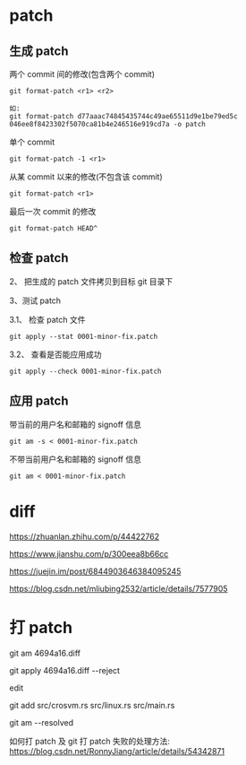 
# patch

## 生成 patch

两个 commit 间的修改(包含两个 commit)

```
git format-patch <r1> <r2>

如:
git format-patch d77aaac74845435744c49ae65511d9e1be79ed5c 046ee8f8423302f5070ca81b4e246516e919cd7a -o patch
```

单个 commit

```
git format-patch -1 <r1>
```

从某 commit 以来的修改(不包含该 commit)

```
git format-patch <r1>
```

最后一次 commit 的修改

```
git format-patch HEAD^
```

## 检查 patch

2、 把生成的 patch 文件拷贝到目标 git 目录下

3、测试 patch

3.1、 检查 patch 文件

```
git apply --stat 0001-minor-fix.patch
```

3.2、 查看是否能应用成功

```
git apply --check 0001-minor-fix.patch
```

## 应用 patch


带当前的用户名和邮箱的 signoff 信息

```
git am -s < 0001-minor-fix.patch
```

不带当前用户名和邮箱的 signoff 信息

```
git am < 0001-minor-fix.patch
```


# diff

https://zhuanlan.zhihu.com/p/44422762


https://www.jianshu.com/p/300eea8b66cc

https://juejin.im/post/6844903646384095245

https://blog.csdn.net/mliubing2532/article/details/7577905

# 打 patch

git am 4694a16.diff

git apply 4694a16.diff --reject

edit

git add src/crosvm.rs src/linux.rs src/main.rs

git am --resolved


如何打 patch 及 git 打 patch 失败的处理方法: https://blog.csdn.net/RonnyJiang/article/details/54342871

